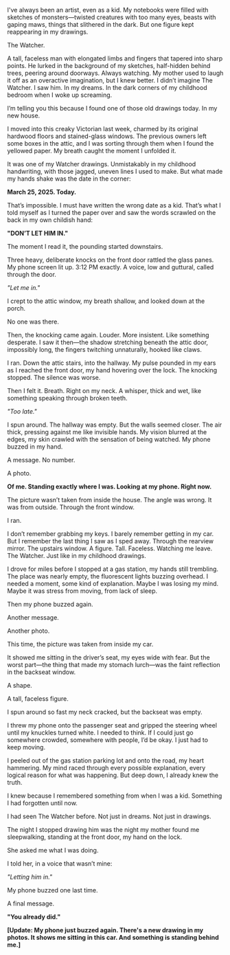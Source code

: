 I've always been an artist, even as a kid. My notebooks were filled with sketches of monsters—twisted creatures with too many eyes, beasts with gaping maws, things that slithered in the dark. But one figure kept reappearing in my drawings.

The Watcher.

A tall, faceless man with elongated limbs and fingers that tapered into sharp points. He lurked in the background of my sketches, half-hidden behind trees, peering around doorways. Always watching. My mother used to laugh it off as an overactive imagination, but I knew better. I didn’t imagine The Watcher. I saw him. In my dreams. In the dark corners of my childhood bedroom when I woke up screaming.

I’m telling you this because I found one of those old drawings today. In my new house.

I moved into this creaky Victorian last week, charmed by its original hardwood floors and stained-glass windows. The previous owners left some boxes in the attic, and I was sorting through them when I found the yellowed paper. My breath caught the moment I unfolded it.

It was one of my Watcher drawings. Unmistakably in my childhood handwriting, with those jagged, uneven lines I used to make. But what made my hands shake was the date in the corner:

**March 25, 2025. Today.**

That’s impossible. I must have written the wrong date as a kid. That’s what I told myself as I turned the paper over and saw the words scrawled on the back in my own childish hand:

**"DON’T LET HIM IN."**

The moment I read it, the pounding started downstairs.

Three heavy, deliberate knocks on the front door rattled the glass panes. My phone screen lit up. 3:12 PM exactly. A voice, low and guttural, called through the door.

*"Let me in."*

I crept to the attic window, my breath shallow, and looked down at the porch.

No one was there.

Then, the knocking came again. Louder. More insistent. Like something desperate. I saw it then—the shadow stretching beneath the attic door, impossibly long, the fingers twitching unnaturally, hooked like claws.

I ran. Down the attic stairs, into the hallway. My pulse pounded in my ears as I reached the front door, my hand hovering over the lock. The knocking stopped. The silence was worse.

Then I felt it. Breath. Right on my neck. A whisper, thick and wet, like something speaking through broken teeth.

*"Too late."*

I spun around. The hallway was empty. But the walls seemed closer. The air thick, pressing against me like invisible hands. My vision blurred at the edges, my skin crawled with the sensation of being watched. My phone buzzed in my hand.

A message. No number.

A photo.

**Of me. Standing exactly where I was. Looking at my phone. Right now.**

The picture wasn’t taken from inside the house. The angle was wrong. It was from outside. Through the front window.

I ran.

I don’t remember grabbing my keys. I barely remember getting in my car. But I remember the last thing I saw as I sped away. Through the rearview mirror. The upstairs window. A figure. Tall. Faceless. Watching me leave. The Watcher. Just like in my childhood drawings.

I drove for miles before I stopped at a gas station, my hands still trembling. The place was nearly empty, the fluorescent lights buzzing overhead. I needed a moment, some kind of explanation. Maybe I was losing my mind. Maybe it was stress from moving, from lack of sleep.

Then my phone buzzed again.

Another message.

Another photo.

This time, the picture was taken from inside my car.

It showed me sitting in the driver’s seat, my eyes wide with fear. But the worst part—the thing that made my stomach lurch—was the faint reflection in the backseat window.

A shape.

A tall, faceless figure.

I spun around so fast my neck cracked, but the backseat was empty.

I threw my phone onto the passenger seat and gripped the steering wheel until my knuckles turned white. I needed to think. If I could just go somewhere crowded, somewhere with people, I’d be okay. I just had to keep moving.

I peeled out of the gas station parking lot and onto the road, my heart hammering. My mind raced through every possible explanation, every logical reason for what was happening. But deep down, I already knew the truth.

I knew because I remembered something from when I was a kid. Something I had forgotten until now.

I had seen The Watcher before. Not just in dreams. Not just in drawings.

The night I stopped drawing him was the night my mother found me sleepwalking, standing at the front door, my hand on the lock.

She asked me what I was doing.

I told her, in a voice that wasn’t mine:

*"Letting him in."*

My phone buzzed one last time.

A final message.

**"You already did."**

**\[Update: My phone just buzzed again. There's a new drawing in my photos. It shows me sitting in this car. And something is standing behind me.\]**